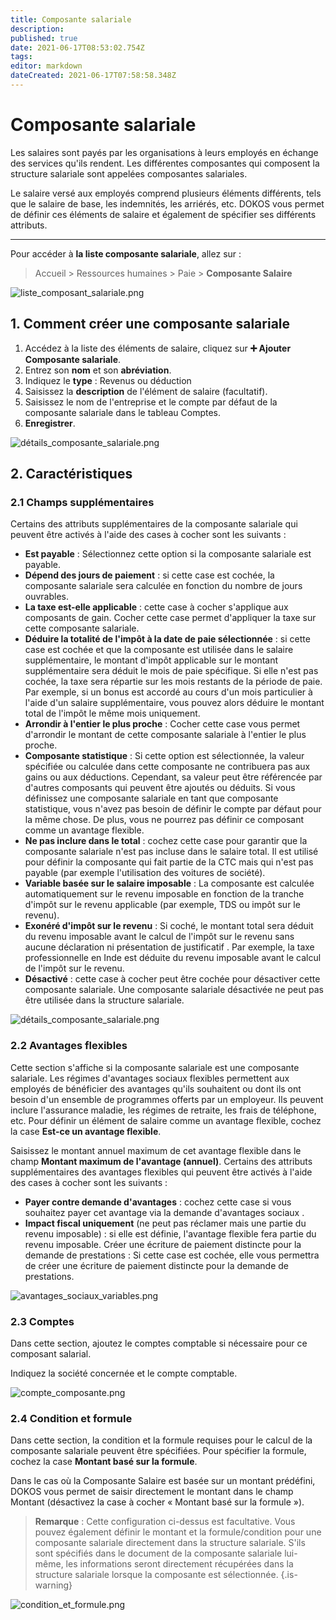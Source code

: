 ```yaml
---
title: Composante salariale
description: 
published: true
date: 2021-06-17T08:53:02.754Z
tags: 
editor: markdown
dateCreated: 2021-06-17T07:58:58.348Z
---
```


# Composante salariale

Les salaires sont payés par les organisations à leurs employés en échange des services qu'ils rendent. Les différentes composantes qui composent la structure salariale sont appelées composantes salariales.

Le salaire versé aux employés comprend plusieurs éléments différents, tels que le salaire de base, les indemnités, les arriérés, etc. DOKOS vous permet de définir ces éléments de salaire et également de spécifier ses différents attributs.

---

Pour accéder à **la liste composante salariale**, allez sur :

> Accueil > Ressources humaines > Paie > **Composante Salaire**

![liste_composant_salariale.png](/payroll/liste_composant_salariale.png)

## 1. Comment créer une composante salariale 

1. Accédez à la liste des éléments de salaire, cliquez sur **:heavy_plus_sign: Ajouter Composante salariale**.
2. Entrez son **nom** et son **abréviation**.
3. Indiquez le **type** : Revenus ou déduction
4. Saisissez la **description** de l'élément de salaire (facultatif).
5. Saisissez le nom de l'entreprise et le compte par défaut de la composante salariale dans le tableau Comptes.
6. **Enregistrer**.

![détails_composante_salariale.png](/payroll/détails_composante_salariale.png)

## 2. Caractéristiques

### 2.1 Champs supplémentaires

Certains des attributs supplémentaires de la composante salariale qui peuvent être activés à l'aide des cases à cocher sont les suivants :

- **Est payable** : Sélectionnez cette option si la composante salariale est payable.
- **Dépend des jours de paiement** : si cette case est cochée, la composante salariale sera calculée en fonction du nombre de jours ouvrables.
- **La taxe est-elle applicable** : cette case à cocher s'applique aux composants de gain. Cocher cette case permet d'appliquer la taxe sur cette composante salariale.
- **Déduire la totalité de l'impôt à la date de paie sélectionnée** : si cette case est cochée et que la composante est utilisée dans le salaire supplémentaire, le montant d'impôt applicable sur le montant supplémentaire sera déduit le mois de paie spécifique. Si elle n'est pas cochée, la taxe sera répartie sur les mois restants de la période de paie. Par exemple, si un bonus est accordé au cours d'un mois particulier à l'aide d'un salaire supplémentaire, vous pouvez alors déduire le montant total de l'impôt le même mois uniquement.
- **Arrondir à l'entier le plus proche** : Cocher cette case vous permet d'arrondir le montant de cette composante salariale à l'entier le plus proche.
- **Composante statistique** : Si cette option est sélectionnée, la valeur spécifiée ou calculée dans cette composante ne contribuera pas aux gains ou aux déductions. Cependant, sa valeur peut être référencée par d'autres composants qui peuvent être ajoutés ou déduits. Si vous définissez une composante salariale en tant que composante statistique, vous n'avez pas besoin de définir le compte par défaut pour la même chose. De plus, vous ne pourrez pas définir ce composant comme un avantage flexible.
- **Ne pas inclure dans le total** : cochez cette case pour garantir que la composante salariale n'est pas incluse dans le salaire total. Il est utilisé pour définir la composante qui fait partie de la CTC mais qui n'est pas payable (par exemple l'utilisation des voitures de société).
- **Variable basée sur le salaire imposable** : La composante est calculée automatiquement sur le revenu imposable en fonction de la tranche d'impôt sur le revenu applicable (par exemple, TDS ou impôt sur le revenu).
- **Exonéré d'impôt sur le revenu** : Si coché, le montant total sera déduit du revenu imposable avant le calcul de l'impôt sur le revenu sans aucune déclaration ni présentation de justificatif . Par exemple, la taxe professionnelle en Inde est déduite du revenu imposable avant le calcul de l'impôt sur le revenu.
- **Désactivé** : cette case à cocher peut être cochée pour désactiver cette composante salariale. Une composante salariale désactivée ne peut pas être utilisée dans la structure salariale.

![détails_composante_salariale.png](/payroll/détails_composante_salariale.png)

### 2.2 Avantages flexibles

Cette section s'affiche si la composante salariale est une composante salariale. Les régimes d'avantages sociaux flexibles permettent aux employés de bénéficier des avantages qu'ils souhaitent ou dont ils ont besoin d'un ensemble de programmes offerts par un employeur. Ils peuvent inclure l'assurance maladie, les régimes de retraite, les frais de téléphone, etc. Pour définir un élément de salaire comme un avantage flexible, cochez la case **Est-ce un avantage flexible**.

Saisissez le montant annuel maximum de cet avantage flexible dans le champ **Montant maximum de l'avantage (annuel)**. Certains des attributs supplémentaires des avantages flexibles qui peuvent être activés à l'aide des cases à cocher sont les suivants :

- **Payer contre demande d'avantages** : cochez cette case si vous souhaitez payer cet avantage via la demande d'avantages sociaux .
- **Impact fiscal uniquement** (ne peut pas réclamer mais une partie du revenu imposable) : si elle est définie, l'avantage flexible fera partie du revenu imposable.
Créer une écriture de paiement distincte pour la demande de prestations : Si cette case est cochée, elle vous permettra de créer une écriture de paiement distincte pour la demande de prestations.

![avantages_sociaux_variables.png](/payroll/avantages_sociaux_variables.png)

### 2.3 Comptes

Dans cette section, ajoutez le comptes comptable si nécessaire pour ce composant salarial.

Indiquez la société concernée et le compte comptable.

![compte_composante.png](/payroll/compte_composante.png)

### 2.4 Condition et formule

Dans cette section, la condition et la formule requises pour le calcul de la composante salariale peuvent être spécifiées. Pour spécifier la formule, cochez la case **Montant basé sur la formule**.

Dans le cas où la Composante Salaire est basée sur un montant prédéfini, DOKOS vous permet de saisir directement le montant dans le champ Montant (désactivez la case à cocher « Montant basé sur la formule »).

> **Remarque** : Cette configuration ci-dessus est facultative. Vous pouvez également définir le montant et la formule/condition pour une composante salariale directement dans la structure salariale. S'ils sont spécifiés dans le document de la composante salariale lui-même, les informations seront directement récupérées dans la structure salariale lorsque la composante est sélectionnée.
{.is-warning}

![condition_et_formule.png](/payroll/condition_et_formule.png)

